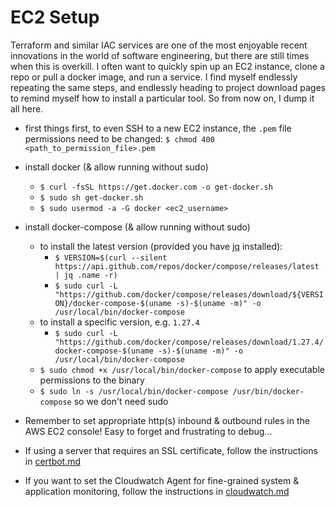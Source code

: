 # EC2 Setup

Terraform and similar IAC services are one of the most enjoyable recent innovations in the world of 
software engineering, but there are still times when this is overkill. I often want to quickly spin up 
an EC2 instance, clone a repo or pull a docker image, and run a service. I find myself endlessly 
repeating the same steps, and endlessly heading to project download pages to remind 
myself how to install a particular tool. So from now on, I dump it all here. 

*  first things first, to even SSH to a new EC2 instance, the ```.pem``` file permissions need to be changed: 
```$ chmod 400 <path_to_permission_file>.pem```

* install docker (& allow running without sudo)
    * ```$ curl -fsSL https://get.docker.com -o get-docker.sh```
    * ```$ sudo sh get-docker.sh```
    * ```$ sudo usermod -a -G docker <ec2_username>```

* install docker-compose (& allow running without sudo)
    * to install the latest version (provided you have [jq](https://stedolan.github.io/jq/download/) installed):
        * ```$ VERSION=$(curl --silent https://api.github.com/repos/docker/compose/releases/latest | jq .name -r)```
        * ```$ sudo curl -L "https://github.com/docker/compose/releases/download/${VERSION}/docker-compose-$(uname -s)-$(uname -m)" -o /usr/local/bin/docker-compose```
    * to install a specific version, e.g. ```1.27.4```
        * ```$ sudo curl -L "https://github.com/docker/compose/releases/download/1.27.4/docker-compose-$(uname -s)-$(uname -m)" -o /usr/local/bin/docker-compose```
    * ```$ sudo chmod +x /usr/local/bin/docker-compose```  to apply executable permissions to the binary
    * ```$ sudo ln -s /usr/local/bin/docker-compose /usr/bin/docker-compose``` so we don't need sudo

* Remember to set appropriate http(s) inbound & outbound rules in the AWS EC2 console! Easy to forget and frustrating to 
debug...

* If using a server that requires an SSL certificate, follow the instructions in [certbot.md](/tutorials/certbot.md)

* If you want to set the Cloudwatch Agent for fine-grained system & application monitoring, follow the instructions in 
[cloudwatch.md](/tutorials/cloudwatch.md)

